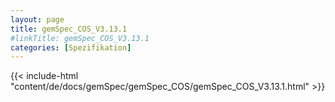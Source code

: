 ```yaml
---
layout: page
title: gemSpec_COS_V3.13.1
#linkTitle: gemSpec_COS_V3.13.1
categories: [Spezifikation]
---
```

{{< include-html "content/de/docs/gemSpec/gemSpec_COS/gemSpec_COS_V3.13.1.html" >}}